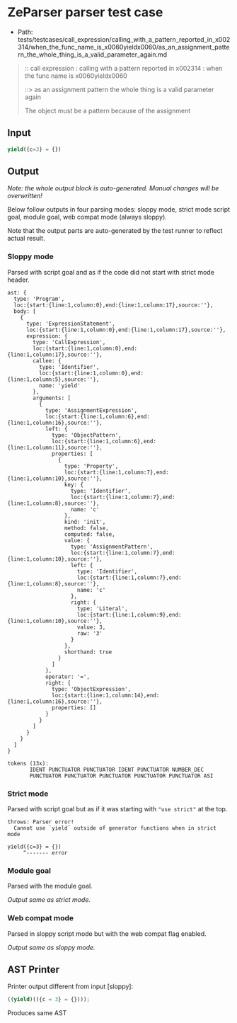 # ZeParser parser test case

- Path: tests/testcases/call_expression/calling_with_a_pattern_reported_in_x002314/when_the_func_name_is_x0060yieldx0060/as_an_assignment_pattern_the_whole_thing_is_a_valid_parameter_again.md

> :: call expression : calling with a pattern reported in x002314 : when the func name is x0060yieldx0060
>
> ::> as an assignment pattern the whole thing is a valid parameter again
>
> The object must be a pattern because of the assignment

## Input

`````js
yield({c=3} = {})
`````

## Output

_Note: the whole output block is auto-generated. Manual changes will be overwritten!_

Below follow outputs in four parsing modes: sloppy mode, strict mode script goal, module goal, web compat mode (always sloppy).

Note that the output parts are auto-generated by the test runner to reflect actual result.

### Sloppy mode

Parsed with script goal and as if the code did not start with strict mode header.

`````
ast: {
  type: 'Program',
  loc:{start:{line:1,column:0},end:{line:1,column:17},source:''},
  body: [
    {
      type: 'ExpressionStatement',
      loc:{start:{line:1,column:0},end:{line:1,column:17},source:''},
      expression: {
        type: 'CallExpression',
        loc:{start:{line:1,column:0},end:{line:1,column:17},source:''},
        callee: {
          type: 'Identifier',
          loc:{start:{line:1,column:0},end:{line:1,column:5},source:''},
          name: 'yield'
        },
        arguments: [
          {
            type: 'AssignmentExpression',
            loc:{start:{line:1,column:6},end:{line:1,column:16},source:''},
            left: {
              type: 'ObjectPattern',
              loc:{start:{line:1,column:6},end:{line:1,column:11},source:''},
              properties: [
                {
                  type: 'Property',
                  loc:{start:{line:1,column:7},end:{line:1,column:10},source:''},
                  key: {
                    type: 'Identifier',
                    loc:{start:{line:1,column:7},end:{line:1,column:8},source:''},
                    name: 'c'
                  },
                  kind: 'init',
                  method: false,
                  computed: false,
                  value: {
                    type: 'AssignmentPattern',
                    loc:{start:{line:1,column:7},end:{line:1,column:10},source:''},
                    left: {
                      type: 'Identifier',
                      loc:{start:{line:1,column:7},end:{line:1,column:8},source:''},
                      name: 'c'
                    },
                    right: {
                      type: 'Literal',
                      loc:{start:{line:1,column:9},end:{line:1,column:10},source:''},
                      value: 3,
                      raw: '3'
                    }
                  },
                  shorthand: true
                }
              ]
            },
            operator: '=',
            right: {
              type: 'ObjectExpression',
              loc:{start:{line:1,column:14},end:{line:1,column:16},source:''},
              properties: []
            }
          }
        ]
      }
    }
  ]
}

tokens (13x):
       IDENT PUNCTUATOR PUNCTUATOR IDENT PUNCTUATOR NUMBER_DEC
       PUNCTUATOR PUNCTUATOR PUNCTUATOR PUNCTUATOR PUNCTUATOR ASI
`````

### Strict mode

Parsed with script goal but as if it was starting with `"use strict"` at the top.

`````
throws: Parser error!
  Cannot use `yield` outside of generator functions when in strict mode

yield({c=3} = {})
     ^------- error
`````


### Module goal

Parsed with the module goal.

_Output same as strict mode._

### Web compat mode

Parsed in sloppy script mode but with the web compat flag enabled.

_Output same as sloppy mode._

## AST Printer

Printer output different from input [sloppy]:

````js
((yield)(({c = 3} = {})));
````

Produces same AST
